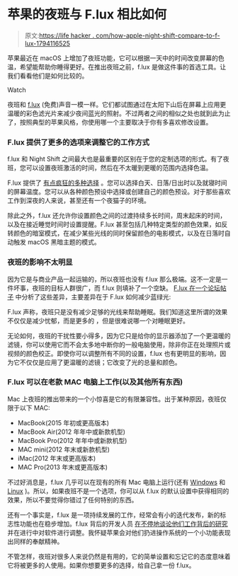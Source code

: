 # 苹果的夜班与 F.lux 相比如何

> 原文:[https://life hacker . com/how-apple-night-shift-compare-to-f-lux-1794116525](https://lifehacker.com/how-apples-night-shift-compares-to-f-lux-1794116525)

苹果最近在 macOS 上增加了夜班功能，它可以根据一天中的时间改变屏幕的色温，希望能帮助你睡得更好。在推出夜班之前，f.lux 是做这件事的首选工具。让我们看看他们是如何比较的。

Watch

夜班和 [f.lux](https://justgetflux.com/) (免费)声音一模一样。它们都试图通过在太阳下山后在屏幕上应用更温暖的彩色滤光片来减少夜间蓝光的照射。不过两者之间的相似之处也就到此为止了，按照典型的苹果风格，你使用哪一个主要取决于你有多喜欢修改设置。

### F.lux 提供了更多的选项来调整它的工作方式

f.lux 和 Night Shift 之间最大也是最重要的区别在于您的定制选项的形式。有了夜班，您可以设置夜班激活的时间，然后在不太暖到更暖的范围内选择色温。

F.lux 提供了 [有点疯狂的多种选择](https://justgetflux.com/news/pages/macquickstart/) 。您可以选择白天、日落/日出时以及就寝时间的屏幕温度。您可以从各种颜色预设中选择或创建自己的颜色预设。对于那些喜欢工作到深夜的人来说，甚至还有一个夜猫子的环境。

除此之外，f.lux 还允许你设置颜色之间的过渡持续多长时间，周末起床的时间，以及在接近睡觉时间时设置提醒。F.lux 甚至包括几种特定类型的颜色效果，如反转颜色的暗室模式，在减少某些光线的同时保留颜色的电影模式，以及在日落时自动触发 macOS 黑暗主题的模式。

### 夜班的影响不太明显

因为它是与商业产品一起运输的，所以夜班也没有 f.lux 那么极端。这不一定是一件坏事，夜班的目标人群很广，而 f.lux 则填补了一个空缺。 [F.lux 在一个论坛帖子](https://forum.justgetflux.com/topic/3655/f-lux-vs-night-shift-in-macos-10-12-4/8) 中分析了这些差异，主要差异在于 F.lux 如何减少蓝绿光:

F.lux 声称，夜班只是没有减少足够的光线来帮助睡眠。我们知道这里所谓的效果不仅仅是减少忧郁，而是更多的 ，但是很难说哪一个对睡眠更好。

无论如何，夜班的干扰性要小得多，因为它只是给你的显示器添加了一个更温暖的滤镜，你可以使用它而不会太多地中断你的一般电脑使用，除非你正在处理照片或视频的颜色校正。即使你可以调整所有不同的设置，f.lux 也有更明显的影响，因为它不仅仅是应用了更温暖的滤镜；它改变了光的总量和颜色。

### F.lux 可以在老款 MAC 电脑上工作(以及其他所有东西)

Mac 上夜班的推出带来的一个小惊喜是它的有限兼容性。出于某种原因，夜班仅限于以下 MAC:

*   MacBook(2015 年初或更高版本)
*   MacBook Air(2012 年年中或新款机型)
*   MacBook Pro(2012 年年中或新款机型)
*   MAC mini(2012 年末或新款机型)
*   iMac(2012 年末或更高版本)
*   MAC Pro(2013 年末或更高版本)

不过好消息是，f.lux 几乎可以在现有的所有 Mac 电脑上运行(还有 [Windows](https://justgetflux.com/dlwin.html) 和 [Linux](https://justgetflux.com/linux.html) )。所以，如果夜班不是一个选项，你可以从 f.lux 的默认设置中获得相同的效果，所以不要觉得你错过了任何特别的东西。

还有一个事实是，f.lux 是一项持续发展的工作，经常会有小的迭代发布，新的标志性功能也在稳步增加。f.lux 背后的开发人员 [在不停地谈论他们工作背后的研究](https://justgetflux.com/research.html) 并在进行中对软件进行调整。我怀疑苹果会对他们扔进操作系统的一个小功能表现出同样的奉献精神。

不管怎样，夜班对很多人来说仍然是有用的，它的简单设置和忘记它的态度意味着它将被更多的人使用。如果你想要更多的选择，给自己拿一份 f.lux。